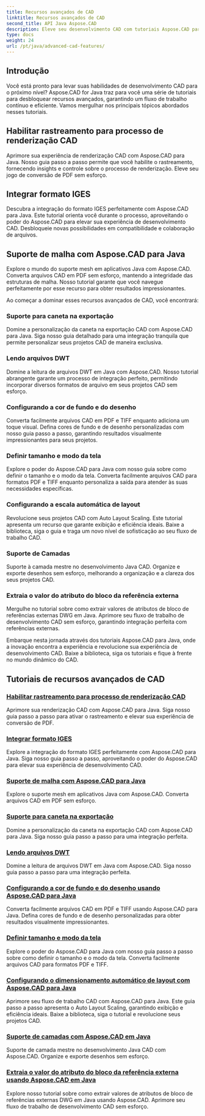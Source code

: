 ```yaml
---
title: Recursos avançados de CAD
linktitle: Recursos avançados de CAD
second_title: API Java Aspose.CAD
description: Eleve seu desenvolvimento CAD com tutoriais Aspose.CAD para Java. Aprenda a ativar o rastreamento, integrar o formato IGES, dominar o suporte de malha, personalizar a exportação de caneta, ler arquivos DWT e muito mais.
type: docs
weight: 24
url: /pt/java/advanced-cad-features/
---
```


## Introdução

Você está pronto para levar suas habilidades de desenvolvimento CAD para o próximo nível? Aspose.CAD for Java traz para você uma série de tutoriais para desbloquear recursos avançados, garantindo um fluxo de trabalho contínuo e eficiente. Vamos mergulhar nos principais tópicos abordados nesses tutoriais.

## Habilitar rastreamento para processo de renderização CAD
Aprimore sua experiência de renderização CAD com Aspose.CAD para Java. Nosso guia passo a passo permite que você habilite o rastreamento, fornecendo insights e controle sobre o processo de renderização. Eleve seu jogo de conversão de PDF sem esforço.

## Integrar formato IGES
Descubra a integração do formato IGES perfeitamente com Aspose.CAD para Java. Este tutorial orienta você durante o processo, aproveitando o poder do Aspose.CAD para elevar sua experiência de desenvolvimento CAD. Desbloqueie novas possibilidades em compatibilidade e colaboração de arquivos.

## Suporte de malha com Aspose.CAD para Java
Explore o mundo do suporte mesh em aplicativos Java com Aspose.CAD. Converta arquivos CAD em PDF sem esforço, mantendo a integridade das estruturas de malha. Nosso tutorial garante que você navegue perfeitamente por esse recurso para obter resultados impressionantes.

Ao começar a dominar esses recursos avançados de CAD, você encontrará:

### Suporte para caneta na exportação
Domine a personalização da caneta na exportação CAD com Aspose.CAD para Java. Siga nosso guia detalhado para uma integração tranquila que permite personalizar seus projetos CAD de maneira exclusiva.

### Lendo arquivos DWT
Domine a leitura de arquivos DWT em Java com Aspose.CAD. Nosso tutorial abrangente garante um processo de integração perfeito, permitindo incorporar diversos formatos de arquivo em seus projetos CAD sem esforço.

### Configurando a cor de fundo e do desenho
Converta facilmente arquivos CAD em PDF e TIFF enquanto adiciona um toque visual. Defina cores de fundo e de desenho personalizadas com nosso guia passo a passo, garantindo resultados visualmente impressionantes para seus projetos.

### Definir tamanho e modo da tela
Explore o poder do Aspose.CAD para Java com nosso guia sobre como definir o tamanho e o modo da tela. Converta facilmente arquivos CAD para formatos PDF e TIFF enquanto personaliza a saída para atender às suas necessidades específicas.

### Configurando a escala automática de layout
Revolucione seus projetos CAD com Auto Layout Scaling. Este tutorial apresenta um recurso que garante exibição e eficiência ideais. Baixe a biblioteca, siga o guia e traga um novo nível de sofisticação ao seu fluxo de trabalho CAD.

### Suporte de Camadas
Suporte à camada mestre no desenvolvimento Java CAD. Organize e exporte desenhos sem esforço, melhorando a organização e a clareza dos seus projetos CAD.

### Extraia o valor do atributo do bloco da referência externa
Mergulhe no tutorial sobre como extrair valores de atributos de bloco de referências externas DWG em Java. Aprimore seu fluxo de trabalho de desenvolvimento CAD sem esforço, garantindo integração perfeita com referências externas.

Embarque nesta jornada através dos tutoriais Aspose.CAD para Java, onde a inovação encontra a experiência e revolucione sua experiência de desenvolvimento CAD. Baixe a biblioteca, siga os tutoriais e fique à frente no mundo dinâmico do CAD.
## Tutoriais de recursos avançados de CAD
### [Habilitar rastreamento para processo de renderização CAD](./enable-tracking-for-cad-rendering-process/)
Aprimore sua renderização CAD com Aspose.CAD para Java. Siga nosso guia passo a passo para ativar o rastreamento e elevar sua experiência de conversão de PDF.
### [Integrar formato IGES](./integrate-iges-format/)
Explore a integração do formato IGES perfeitamente com Aspose.CAD para Java. Siga nosso guia passo a passo, aproveitando o poder do Aspose.CAD para elevar sua experiência de desenvolvimento CAD.
### [Suporte de malha com Aspose.CAD para Java](./mesh-support-in-cad/)
Explore o suporte mesh em aplicativos Java com Aspose.CAD. Converta arquivos CAD em PDF sem esforço. 
### [Suporte para caneta na exportação](./pen-support-in-export/)
Domine a personalização da caneta na exportação CAD com Aspose.CAD para Java. Siga nosso guia passo a passo para uma integração perfeita.
### [Lendo arquivos DWT](./reading-dwt-files/)
Domine a leitura de arquivos DWT em Java com Aspose.CAD. Siga nosso guia passo a passo para uma integração perfeita.
### [Configurando a cor de fundo e do desenho usando Aspose.CAD para Java](./setting-background-and-drawing-color/)
Converta facilmente arquivos CAD em PDF e TIFF usando Aspose.CAD para Java. Defina cores de fundo e de desenho personalizadas para obter resultados visualmente impressionantes.
### [Definir tamanho e modo da tela](./set-canvas-size-and-mode/)
Explore o poder do Aspose.CAD para Java com nosso guia passo a passo sobre como definir o tamanho e o modo da tela. Converta facilmente arquivos CAD para formatos PDF e TIFF.
### [Configurando o dimensionamento automático de layout com Aspose.CAD para Java](./setting-auto-layout-scaling/)
Aprimore seu fluxo de trabalho CAD com Aspose.CAD para Java. Este guia passo a passo apresenta o Auto Layout Scaling, garantindo exibição e eficiência ideais. Baixe a biblioteca, siga o tutorial e revolucione seus projetos CAD.
### [Suporte de camadas com Aspose.CAD em Java](./support-of-layers-in-cad/)
Suporte de camada mestre no desenvolvimento Java CAD com Aspose.CAD. Organize e exporte desenhos sem esforço.
### [Extraia o valor do atributo do bloco da referência externa usando Aspose.CAD em Java](./extract-block-attribute-value/)
Explore nosso tutorial sobre como extrair valores de atributos de bloco de referências externas DWG em Java usando Aspose.CAD. Aprimore seu fluxo de trabalho de desenvolvimento CAD sem esforço.